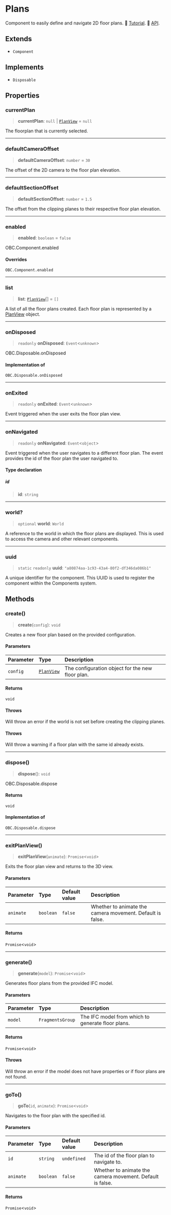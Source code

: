 # Plans

Component to easily define and navigate 2D floor plans. 📕 [Tutorial](https://docs.thatopen.com/Tutorials/Components/Front/Plans). 📘 [API](https://docs.thatopen.com/api/@thatopen/components-front/classes/Plans).

## Extends

- `Component`

## Implements

- `Disposable`

## Properties

### currentPlan

> **currentPlan**: `null` \| [`PlanView`](../interfaces/PlanView.md) = `null`

The floorplan that is currently selected.

***

### defaultCameraOffset

> **defaultCameraOffset**: `number` = `30`

The offset of the 2D camera to the floor plan elevation.

***

### defaultSectionOffset

> **defaultSectionOffset**: `number` = `1.5`

The offset from the clipping planes to their respective floor plan elevation.

***

### enabled

> **enabled**: `boolean` = `false`

OBC.Component.enabled

#### Overrides

`OBC.Component.enabled`

***

### list

> **list**: [`PlanView`](../interfaces/PlanView.md)[] = `[]`

A list of all the floor plans created.
Each floor plan is represented by a [PlanView](../interfaces/PlanView.md) object.

***

### onDisposed

> `readonly` **onDisposed**: `Event`\<`unknown`\>

OBC.Disposable.onDisposed

#### Implementation of

`OBC.Disposable.onDisposed`

***

### onExited

> `readonly` **onExited**: `Event`\<`unknown`\>

Event triggered when the user exits the floor plan view.

***

### onNavigated

> `readonly` **onNavigated**: `Event`\<`object`\>

Event triggered when the user navigates to a different floor plan.
The event provides the id of the floor plan the user navigated to.

#### Type declaration

##### id

> **id**: `string`

***

### world?

> `optional` **world**: `World`

A reference to the world in which the floor plans are displayed.
This is used to access the camera and other relevant components.

***

### uuid

> `static` `readonly` **uuid**: `"a80874aa-1c93-43a4-80f2-df346da086b1"`

A unique identifier for the component.
This UUID is used to register the component within the Components system.

## Methods

### create()

> **create**(`config`): `void`

Creates a new floor plan based on the provided configuration.

#### Parameters

| Parameter | Type | Description |
| :------ | :------ | :------ |
| `config` | [`PlanView`](../interfaces/PlanView.md) | The configuration object for the new floor plan. |

#### Returns

`void`

#### Throws

Will throw an error if the world is not set before creating the clipping planes.

#### Throws

Will throw a warning if a floor plan with the same id already exists.

***

### dispose()

> **dispose**(): `void`

OBC.Disposable.dispose

#### Returns

`void`

#### Implementation of

`OBC.Disposable.dispose`

***

### exitPlanView()

> **exitPlanView**(`animate`): `Promise`\<`void`\>

Exits the floor plan view and returns to the 3D view.

#### Parameters

| Parameter | Type | Default value | Description |
| :------ | :------ | :------ | :------ |
| `animate` | `boolean` | `false` | Whether to animate the camera movement. Default is false. |

#### Returns

`Promise`\<`void`\>

***

### generate()

> **generate**(`model`): `Promise`\<`void`\>

Generates floor plans from the provided IFC model.

#### Parameters

| Parameter | Type | Description |
| :------ | :------ | :------ |
| `model` | `FragmentsGroup` | The IFC model from which to generate floor plans. |

#### Returns

`Promise`\<`void`\>

#### Throws

Will throw an error if the model does not have properties or if floor plans are not found.

***

### goTo()

> **goTo**(`id`, `animate`): `Promise`\<`void`\>

Navigates to the floor plan with the specified id.

#### Parameters

| Parameter | Type | Default value | Description |
| :------ | :------ | :------ | :------ |
| `id` | `string` | `undefined` | The id of the floor plan to navigate to. |
| `animate` | `boolean` | `false` | Whether to animate the camera movement. Default is false. |

#### Returns

`Promise`\<`void`\>
